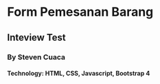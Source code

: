 # Form Pemesanan Barang

## Inteview Test
### By Steven Cuaca

#### Technology: HTML, CSS, Javascript, Bootstrap 4